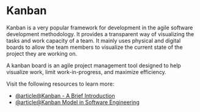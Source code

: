 # Kanban

Kanban is a very popular framework for development in the agile software development methodology. It provides a transparent way of visualizing the tasks and work capacity of a team. It mainly uses physical and digital boards to allow the team members to visualize the current state of the project they are working on.

A kanban board is an agile project management tool designed to help visualize work, limit work-in-progress, and maximize efficiency.

Visit the following resources to learn more:

- [@article@Kanban - A Brief Introduction](https://www.atlassian.com/agile/kanban)
- [@article@Kanban Model in Software Engineering](https://www.guru99.com/kanban-cards-boards-methodology.html)
